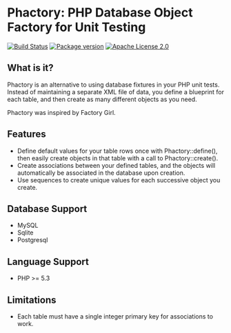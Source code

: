 # Phactory: PHP Database Object Factory for Unit Testing

[![Build Status](https://travis-ci.org/BaguettePHP/phactory.svg)](https://travis-ci.org/BaguettePHP/phactory)
[![Package version](http://img.shields.io/packagist/v/zonuexe/phactory.svg)](https://packagist.org/packages/zonuexe/objectsystem)
[![Apache License 2.0](https://img.shields.io/github/license/BaguettePHP/phactory.svg)](https://spdx.org/licenses/Apache-2.0)

## What is it?

Phactory is an alternative to using database fixtures in your PHP unit tests.
Instead of maintaining a separate XML file of data, you define a blueprint
for each table, and then create as many different objects as you need.

Phactory was inspired by Factory Girl.

## Features

* Define default values for your table rows once with Phactory::define(),
then easily create objects in that table with a call to Phactory::create().
* Create associations between your defined tables, and the objects will automatically
be associated in the database upon creation.
* Use sequences to create unique values for each successive object you create.

## Database Support

* MySQL
* Sqlite
* Postgresql

## Language Support

* PHP >= 5.3

## Limitations

* Each table must have a single integer primary key for associations to work.
